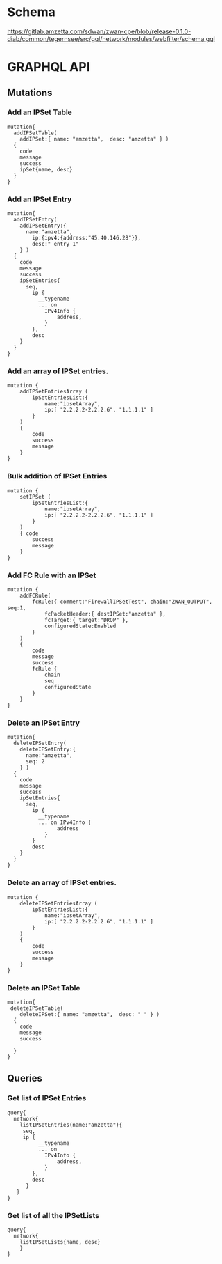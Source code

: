 # Schema

https://gitlab.amzetta.com/sdwan/zwan-cpe/blob/release-0.1.0-diab/common/tegernsee/src/gql/network/modules/webfilter/schema.gql


# GRAPHQL API

## Mutations

### Add an IPSet Table

```
mutation{
  addIPSetTable(
    addIPSet:{ name: "amzetta",  desc: "amzetta" } )
  {
    code
    message
    success
    ipSet{name, desc}
  }
}
```
### Add an IPSet Entry

```
mutation{
  addIPSetEntry(
    addIPSetEntry:{ 
      name:"amzetta", 
        ip:{ipv4:{address:"45.40.146.28"}}, 
        desc:" entry 1"
    } ) 
  {
    code
    message
    success
    ipSetEntries{
      seq, 
        ip {
          __typename
          ... on 
          	IPv4Info {
          		address,
        	}          
        }, 
        desc
    }
  }
}
```

### Add an array of IPSet entries. 

```
mutation { 
    addIPSetEntriesArray ( 
        ipSetEntriesList:{ 
            name:"ipsetArray", 
            ip:[ "2.2.2.2-2.2.2.6", "1.1.1.1" ]
        } 
    )
    { 
        code 
        success 
        message 
    }
}
```

### Bulk addition of IPSet Entries 

```
mutation {  
    setIPSet ( 
        ipSetEntriesList:{ 
            name:"ipsetArray", 
            ip:[ "2.2.2.2-2.2.2.6", "1.1.1.1" ]
        } 
    )
    { code 
        success 
        message 
    }
}
```

### Add FC Rule with an IPSet 

```
mutation {  
    addFCRule(
        fcRule:{ comment:"FirewallIPSetTest", chain:"ZWAN_OUTPUT", seq:1, 
            fcPacketHeader:{ destIPSet:"amzetta" }, 
            fcTarget:{ target:"DROP" }, 
            configuredState:Enabled 
        } 
    )  
    { 
        code 
        message 
        success 
        fcRule { 
            chain 
            seq 
            configuredState 
        } 
    } 
}
```

### Delete an IPSet Entry

```
mutation{
  deleteIPSetEntry(
    deleteIPSetEntry:{ 
      name:"amzetta", 
      seq: 2
    } ) 
  {
    code
    message
    success
    ipSetEntries{
      seq, 
        ip {
          __typename
          ... on IPv4Info {
          	    address
        	}          
        } 
        desc
    }
  }
}
```

### Delete an array of IPSet entries. 

```
mutation {  
    deleteIPSetEntriesArray ( 
        ipSetEntriesList:{ 
            name:"ipsetArray", 
            ip:[ "2.2.2.2-2.2.2.6", "1.1.1.1" ]
        } 
    )
    { 
        code 
        success 
        message 
    }
}
```

### Delete an IPSet Table

```
mutation{
 deleteIPSetTable(
  	deleteIPSet:{ name: "amzetta",  desc: " " } )
  {
    code
    message
    success

  }
}
```

## Queries

### Get list of IPSet Entries

```
query{
  network{
    listIPSetEntries(name:"amzetta"){
     seq,
     ip {
          __typename
          ... on 
          	IPv4Info {
          		address,
        	}          
        },
        desc
      }
   }
}
```

### Get list of all the IPSetLists

```
query{
  network{
    listIPSetLists{name, desc}
	}
}
```
